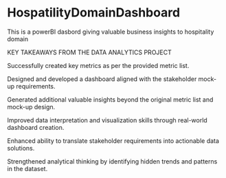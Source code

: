 # HospatilityDomainDashboard
This is a powerBI dasbord giving valuable business insights to hospitality domain 


KEY TAKEAWAYS FROM THE DATA ANALYTICS PROJECT

Successfully created key metrics as per the provided metric list.

Designed and developed a dashboard aligned with the stakeholder mock-up requirements.

Generated additional valuable insights beyond the original metric list and mock-up design.

Improved data interpretation and visualization skills through real-world dashboard creation.

Enhanced ability to translate stakeholder requirements into actionable data solutions.

Strengthened analytical thinking by identifying hidden trends and patterns in the dataset.
